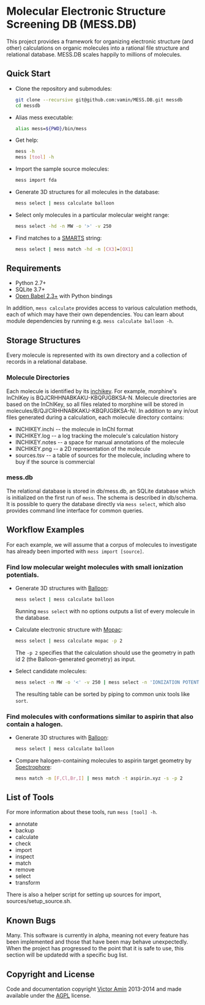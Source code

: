 # Molecular Electronic Structure Screening DB (MESS.DB) #

This project provides a framework for organizing electronic structure (and
other) calculations on organic molecules into a rational file structure and
relational database. MESS.DB scales happily to millions of molecules.

## Quick Start ##

- Clone the repository and submodules:
  ```bash
  git clone --recursive git@github.com:vamin/MESS.DB.git messdb
  cd messdb  
  ```

- Alias mess executable:
  ```bash
  alias mess=${PWD}/bin/mess
  ```

- Get help:
  ```bash
  mess -h
  mess [tool] -h
  ```

- Import the sample source molecules:
  ```bash
  mess import fda
  ```

- Generate 3D structures for all molecules in the database:
  ```bash
  mess select | mess calculate balloon
  ```

- Select only molecules in a particular molecular weight range:
  ```bash
  mess select -hd -n MW -o '>' -v 250
  ```

- Find matches to a [SMARTS][] string:
  ```bash
  mess select | mess match -hd -m [CX3]=[OX1]
  ```

[SMARTS]: http://www.daylight.com/dayhtml_tutorials/languages/smarts/smarts_examples.html

## Requirements ##

- Python 2.7+
- SQLite 3.7+
- [Open Babel 2.3+](http://openbabel.org/wiki/Main_Page) 
  with Python bindings

In addition, `mess calculate` provides access to various calculation methods,
each of which may have their own dependencies. You can learn about module
dependencies by running e.g. `mess calculate balloon -h`.

## Storage Structures ##

Every molecule is represented with its own directory and a collection of
records in a relational database.

### Molecule Directories ###

Each molecule is identified by its [inchikey][]. For example, morphine's
InChIKey is BQJCRHHNABKAKU-KBQPJGBKSA-N. Molecule directories are based on the
InChIKey, so all files related to morphine will be stored in
molecules/B/QJ/CRHHNABKAKU-KBQPJGBKSA-N/. In addition to any in/out files
generated during a calculation, each molecule directory contains:

- INCHIKEY.inchi -- the molecule in InChI format  
- INCHIKEY.log -- a log tracking the molecule's calculation history  
- INCHIKEY.notes -- a space for manual annotations of the molecule  
- INCHIKEY.png -- a 2D representation of the molecule  
- sources.tsv -- a table of sources for the molecule, including where to buy if
  the source is commercial

[inchikey]: http://www.inchi-trust.org/fileadmin/user_upload/html/inchifaq/inchi-faq.html#2.7

### mess.db ###

The relational database is stored in db/mess.db, an SQLite database which is
initialized on the first run of `mess`. The schema is described in db/schema.
It is possible to query the database directly via `mess select`, which also
provides command line interface for common queries.

## Workflow Examples ##

For each example, we will assume that a corpus of molecules to investigate has
already been imported with `mess import [source]`.

### Find low molecular weight molecules with small ionization potentials. ###

- Generate 3D structures with [Balloon][]:
  ```bash
  mess select | mess calculate balloon
  ```
  Running `mess select` with no options outputs a list of every molecule in the
  database.

- Calculate electronic structure with [Mopac][]:
  ```bash
  mess select | mess calculate mopac -p 2
  ```
  The `-p 2` specifies that the calculation should use the geometry in path id
  2 (the Balloon-generated geometry) as input.

- Select candidate molecules:
  ```bash
  mess select -n MW -o '<' -v 250 | mess select -n 'IONIZATION POTENTIAL' -o '<' -v '7'
  ```
  The resulting table can be sorted by piping to common unix tools like `sort`.

### Find molecules with conformations similar to aspirin that also contain a halogen. ###

- Generate 3D structures with [Balloon][]:
  ```bash
  mess select | mess calculate balloon
  ```

- Compare halogen-containing molecules to aspirin target geometry by
  [Spectrophore][]:
  ```bash
  mess match -m [F,Cl,Br,I] | mess match -t aspirin.xyz -s -p 2
  ```

[Balloon]: http://users.abo.fi/mivainio/balloon/
[Mopac]: http://openmopac.net/MOPAC2012.html
[Spectrophore]: http://openbabel.org/docs/dev/Fingerprints/spectrophore.html

## List of Tools ##

For more information about these tools, run `mess [tool] -h`.

- annotate
- backup
- calculate
- check
- import
- inspect
- match
- remove
- select
- transform

There is also a helper script for setting up sources for import,
sources/setup_source.sh.

## Known Bugs ##

Many. This software is currently in alpha, meaning not every feature has been
implemented and those that have been may behave unexpectedly. When the project
has progressed to the point that it is safe to use, this section will be
updatedd with a specific bug list.

## Copyright and License ##
Code and documentation copyright [Victor Amin][] 2013-2014 and made available
under the [AGPL][] license.

[Victor Amin]: http://vamin.net
[AGPL]: https://www.gnu.org/licenses/agpl-3.0.html
